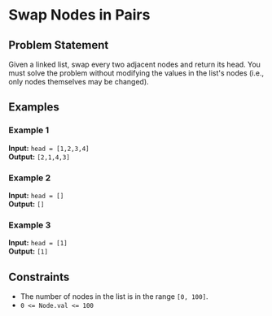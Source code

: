 # Swap Nodes in Pairs

## Problem Statement

Given a linked list, swap every two adjacent nodes and return its head. You must solve the problem without modifying the values in the list's nodes (i.e., only nodes themselves may be changed).

## Examples

### Example 1

**Input:** `head = [1,2,3,4]`  
**Output:** `[2,1,4,3]`

### Example 2

**Input:** `head = []`  
**Output:** `[]`

### Example 3

**Input:** `head = [1]`  
**Output:** `[1]`

## Constraints

- The number of nodes in the list is in the range `[0, 100]`.
- `0 <= Node.val <= 100`
